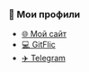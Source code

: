 ### 🔗 Мои профили  
- [🌐 Мой сайт](https://bereznyak72.github.io/web-site/)  
- [💻 GitFlic](https://gitflic.ru/user/have-a-good-day)  
- [✈️ Telegram](https://t.me/a5276)  
